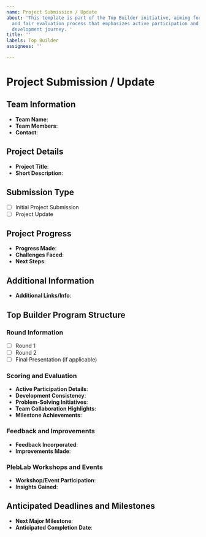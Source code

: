 ```yaml
---
name: Project Submission / Update
about: 'This template is part of the Top Builder initiative, aiming for a transparent
  and fair evaluation process that emphasizes active participation and the project
  development journey. '
title: ''
labels: Top Builder
assignees: ''

---
```


# Project Submission / Update

## Team Information

- **Team Name**:
- **Team Members**:
- **Contact**:

## Project Details

- **Project Title**:
- **Short Description**:

## Submission Type
<!-- Check the appropriate box -->
- [ ] Initial Project Submission
- [ ] Project Update

## Project Progress
<!-- Include details if this is an update -->
- **Progress Made**:
- **Challenges Faced**:
- **Next Steps**:

## Additional Information
<!-- Share any other information, such as links to demos, videos, repositories, etc. -->
- **Additional Links/Info**:

## Top Builder Program Structure

### Round Information
<!-- Indicate the current round for your project -->
- [ ] Round 1
- [ ] Round 2
- [ ] Final Presentation (if applicable)

### Scoring and Evaluation
<!-- Describe your engagement in the project: development, problem-solving, collaboration -->
- **Active Participation Details**:
- **Development Consistency**:
- **Problem-Solving Initiatives**:
- **Team Collaboration Highlights**:
- **Milestone Achievements**:

### Feedback and Improvements
<!-- Discuss feedback received and how it has been implemented in your project -->
- **Feedback Incorporated**:
- **Improvements Made**:

### PlebLab Workshops and Events
<!-- Discuss your participation in workshops and any insights gained -->
- **Workshop/Event Participation**:
- **Insights Gained**:

## Anticipated Deadlines and Milestones
<!-- List any important upcoming dates or milestones for your project -->
- **Next Major Milestone**:
- **Anticipated Completion Date**:

<!-- Note: This template is part of the Top Builder initiative, aiming for a transparent and fair evaluation process that emphasizes active participation and the project development journey. -->
